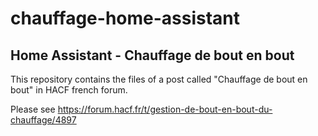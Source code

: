 # chauffage-home-assistant
## Home Assistant - Chauffage de bout en bout

This repository contains the files of a post called "Chauffage de bout en bout" in HACF french forum.

Please see https://forum.hacf.fr/t/gestion-de-bout-en-bout-du-chauffage/4897
